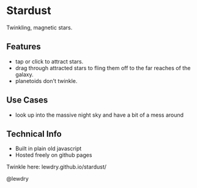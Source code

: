 # Stardust
Twinkling, magnetic stars.

## Features
* tap or click to attract stars. 
* drag through attracted stars to fling them off to the far reaches of the galaxy.
* planetoids don't twinkle.

## Use Cases
* look up into the massive night sky and have a bit of a mess around

## Technical Info
* Built in plain old javascript
* Hosted freely on github pages

Twinkle here: lewdry.github.io/stardust/

@lewdry